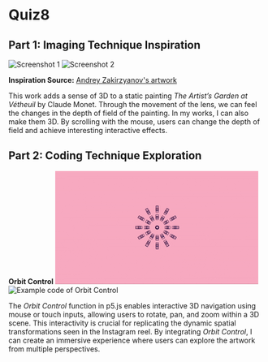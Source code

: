 # Quiz8
## Part 1: Imaging Technique Inspiration

![Screenshot 1](readmeImages/From%20far%20to%20near.gif)
![Screenshot 2](readmeImages/From%20near%20to%20far.gif)

**Inspiration Source:** [Andrey Zakirzyanov's artwork](https://www.instagram.com/reel/DIwpQzoNLm3/?utm_source=ig_web_copy_link&igsh=MzRlODBiNWFlZA==)

This work adds a sense of 3D to a static painting *The Artist’s Garden at Vétheuil* by Claude Monet. Through the movement of the lens, we can feel the changes in the depth of field of the painting. In my works, I can also make them 3D. By scrolling with the mouse, users can change the depth of field and achieve interesting interactive effects.

## Part 2: Coding Technique Exploration

**Orbit Control**
![screenshot of Orbit Control](readmeImages/Orbit%20Control.gif)
![Example code of Orbit Control](https://p5js.org/examples/3d-orbit-control/)

The *Orbit Control* function in p5.js enables interactive 3D navigation using mouse or touch inputs, allowing users to rotate, pan, and zoom within a 3D scene. This interactivity is crucial for replicating the dynamic spatial transformations seen in the Instagram reel. By integrating *Orbit Control*, I can create an immersive experience where users can explore the artwork from multiple perspectives.